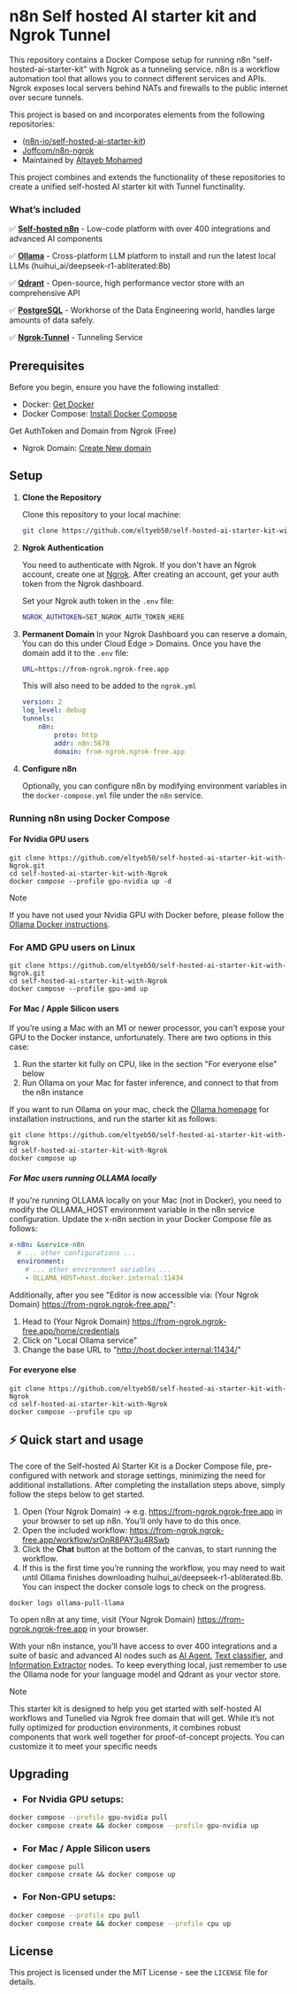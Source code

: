 
# n8n Self hosted AI starter kit and Ngrok Tunnel

This repository contains a Docker Compose setup for running n8n "self-hosted-ai-starter-kit" with Ngrok as a tunneling service. n8n is a workflow automation tool that allows you to connect different services and APIs. Ngrok exposes local servers behind NATs and firewalls to the public internet over secure tunnels.


This project is based on and incorporates elements from the following repositories:

*   ([n8n-io/self-hosted-ai-starter-kit](https://github.com/n8n-io/self-hosted-ai-starter-kit/tree/main))
*   [Joffcom/n8n-ngrok](https://github.com/Joffcom/n8n-ngrok)
*   Maintained by [Altayeb Mohamed](https://www.linkedin.com/in/altayeb-mohamed-7ba6b2b0/)


This project combines and extends the functionality of these repositories to create a unified self-hosted AI starter kit with Tunnel functinality.
### What’s included

✅ [**Self-hosted n8n**](https://n8n.io/) - Low-code platform with over 400
integrations and advanced AI components

✅ [**Ollama**](https://ollama.com/) - Cross-platform LLM platform to install
and run the latest local LLMs (huihui_ai/deepseek-r1-abliterated:8b)

✅ [**Qdrant**](https://qdrant.tech/) - Open-source, high performance vector
store with an comprehensive API

✅ [**PostgreSQL**](https://www.postgresql.org/) -  Workhorse of the Data
Engineering world, handles large amounts of data safely.

✅ [**Ngrok-Tunnel**](https://ngrok.com/) - Tunneling Service
## Prerequisites

Before you begin, ensure you have the following installed:
- Docker: [Get Docker](https://docs.docker.com/get-docker/)
- Docker Compose: [Install Docker Compose](https://docs.docker.com/compose/install/)

 Get AuthToken and Domain from Ngrok (Free)
- Ngrok Domain: [Create New domain](https://dashboard.ngrok.com/domains)

## Setup

1. **Clone the Repository**

   Clone this repository to your local machine:
   ```bash
   git clone https://github.com/eltyeb50/self-hosted-ai-starter-kit-with-Ngrok.git
   ```

2. **Ngrok Authentication**

   You need to authenticate with Ngrok. If you don't have an Ngrok account, create one at [Ngrok](https://ngrok.com/). After creating an account, get your auth token from the Ngrok dashboard.

   Set your Ngrok auth token in the `.env` file:

   ```sh
   NGROK_AUTHTOKEN=SET_NGROK_AUTH_TOKEN_HERE   
   ```

3. **Permanent Domain**
   In your Ngrok Dashboard you can reserve a domain, You can do this under Cloud Edge > Domains. Once you have the domain add it to the `.env` file:

   ```sh
   URL=https://from-ngrok.ngrok-free.app
   ```

   This will also need to be added to the `ngrok.yml`
   ```yaml
   version: 2
   log_level: debug
   tunnels:
       n8n:
           proto: http
           addr: n8n:5678
           domain: from-ngrok.ngrok-free.app
   ```

3. **Configure n8n**

   Optionally, you can configure n8n by modifying environment variables in the `docker-compose.yml` file under the `n8n` service.

### Running n8n using Docker Compose

#### For Nvidia GPU users

```
git clone https://github.com/eltyeb50/self-hosted-ai-starter-kit-with-Ngrok.git
cd self-hosted-ai-starter-kit-with-Ngrok
docker compose --profile gpu-nvidia up -d
```

> [!NOTE]
> If you have not used your Nvidia GPU with Docker before, please follow the
> [Ollama Docker instructions](https://github.com/ollama/ollama/blob/main/docs/docker.md).

### For AMD GPU users on Linux

```
git clone https://github.com/eltyeb50/self-hosted-ai-starter-kit-with-Ngrok.git
cd self-hosted-ai-starter-kit-with-Ngrok
docker compose --profile gpu-amd up
```

#### For Mac / Apple Silicon users

If you’re using a Mac with an M1 or newer processor, you can't expose your GPU
to the Docker instance, unfortunately. There are two options in this case:

1. Run the starter kit fully on CPU, like in the section "For everyone else"
   below
2. Run Ollama on your Mac for faster inference, and connect to that from the
   n8n instance

If you want to run Ollama on your mac, check the
[Ollama homepage](https://ollama.com/)
for installation instructions, and run the starter kit as follows:

```
git clone https://github.com/eltyeb50/self-hosted-ai-starter-kit-with-Ngrok
cd self-hosted-ai-starter-kit-with-Ngrok
docker compose up
```

##### For Mac users running OLLAMA locally

If you're running OLLAMA locally on your Mac (not in Docker), you need to modify the OLLAMA_HOST environment variable
in the n8n service configuration. Update the x-n8n section in your Docker Compose file as follows:

```yaml
x-n8n: &service-n8n
  # ... other configurations ...
  environment:
    # ... other environment variables ...
    - OLLAMA_HOST=host.docker.internal:11434
```

Additionally, after you see "Editor is now accessible via: (Your Ngrok Domain) <https://from-ngrok.ngrok-free.app/>":

1. Head to (Your Ngrok Domain) <https://from-ngrok.ngrok-free.app/home/credentials>
2. Click on "Local Ollama service"
3. Change the base URL to "http://host.docker.internal:11434/"

#### For everyone else

```
git clone https://github.com/eltyeb50/self-hosted-ai-starter-kit-with-Ngrok
cd self-hosted-ai-starter-kit-with-Ngrok
docker compose --profile cpu up
```

## ⚡️ Quick start and usage

The core of the Self-hosted AI Starter Kit is a Docker Compose file, pre-configured with network and storage settings, minimizing the need for additional installations.
After completing the installation steps above, simply follow the steps below to get started.

1. Open (Your Ngrok Domain) -> e.g. <https://from-ngrok.ngrok-free.app> in your browser to set up n8n. You’ll only 
   have to do this once.
2. Open the included workflow:
   <https://from-ngrok.ngrok-free.app/workflow/srOnR8PAY3u4RSwb>
3. Click the **Chat** button at the bottom of the canvas, to start running the workflow.
4. If this is the first time you’re running the workflow, you may need to wait
   until Ollama finishes downloading huihui_ai/deepseek-r1-abliterated:8b. You can inspect the docker
   console logs to check on the progress.
 ```
docker logs ollama-pull-llama
```


To open n8n at any time, visit (Your Ngrok Domain) https://from-ngrok.ngrok-free.app in your browser.

With your n8n instance, you’ll have access to over 400 integrations and a
suite of basic and advanced AI nodes such as
[AI Agent](https://docs.n8n.io/integrations/builtin/cluster-nodes/root-nodes/n8n-nodes-langchain.agent/),
[Text classifier](https://docs.n8n.io/integrations/builtin/cluster-nodes/root-nodes/n8n-nodes-langchain.text-classifier/),
and [Information Extractor](https://docs.n8n.io/integrations/builtin/cluster-nodes/root-nodes/n8n-nodes-langchain.information-extractor/)
nodes. To keep everything local, just remember to use the Ollama node for your
language model and Qdrant as your vector store.

> [!NOTE]
> This starter kit is designed to help you get started with self-hosted AI
> workflows and Tunelled via Ngrok free domain that will get. While it’s not fully optimized for production environments, it
> combines robust components that work well together for proof-of-concept
> projects. You can customize it to meet your specific needs

## Upgrading

* ### For Nvidia GPU setups:

```bash
docker compose --profile gpu-nvidia pull
docker compose create && docker compose --profile gpu-nvidia up
```

* ### For Mac / Apple Silicon users

```
docker compose pull
docker compose create && docker compose up
```

* ### For Non-GPU setups:

```bash
docker compose --profile cpu pull
docker compose create && docker compose --profile cpu up
```






## License

This project is licensed under the MIT License - see the `LICENSE` file for details.
